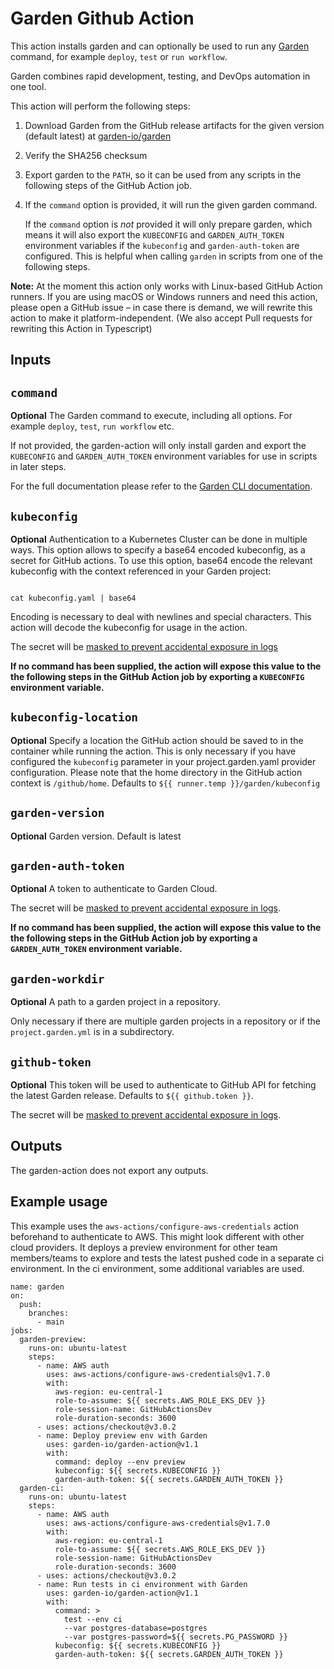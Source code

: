 # Garden Github Action

This action installs garden and can optionally be used to run any [Garden](https://garden.io) command, for example `deploy`, `test` or `run workflow`.

Garden combines rapid development, testing, and DevOps automation in one tool. 

This action will perform the following steps:

1. Download Garden from the GitHub release artifacts for the given version (default latest) at [garden-io/garden](https://github.com/garden-io/garden)
2. Verify the SHA256 checksum
3. Export garden to the `PATH`, so it can be used from any scripts in the following steps of the GitHub Action job.
4. If the `command` option is provided, it will run the given garden command.

   If the `command` option is *not* provided it will only prepare garden, which means it will also export the `KUBECONFIG` and `GARDEN_AUTH_TOKEN` environment variables if the `kubeconfig` and `garden-auth-token` are configured. This is helpful when calling `garden` in scripts from one of the following steps.

**Note:** At the moment this action only works with Linux-based GitHub Action runners.
If you are using macOS or Windows runners and need this action, please open a GitHub issue – in case there is demand, we will rewrite this action to make it platform-independent. (We also accept Pull requests for rewriting this Action in Typescript)

## Inputs

## `command`

**Optional** The Garden command to execute, including all options. For example `deploy`, `test`, `run workflow` etc.

If not provided, the garden-action will only install garden and export the `KUBECONFIG` and `GARDEN_AUTH_TOKEN` environment variables for use in scripts in later steps.

For the full documentation please refer to the [Garden CLI documentation](https://docs.garden.io/reference/commands).

## `kubeconfig`

**Optional** Authentication to a Kubernetes Cluster can be done in multiple ways. This option allows to specify a base64 encoded kubeconfig, as a secret for GitHub actions. To use this option, base64 encode the relevant kubeconfig with the context referenced in your Garden project:

```

cat kubeconfig.yaml | base64

```

Encoding is necessary to deal with newlines and special characters. This action will decode the kubeconfig for usage in the action.

The secret will be [masked to prevent accidental exposure in logs](https://docs.github.com/en/actions/using-workflows/workflow-commands-for-github-actions#masking-a-value-in-log)

**If no command has been supplied, the action will expose this value to the the following steps in the GitHub Action job by exporting a `KUBECONFIG` environment variable.**

## `kubeconfig-location`

**Optional** Specify a location the GitHub action should be saved to in the container while running the action. This is only necessary if you have configured the `kubeconfig` parameter in your project.garden.yaml provider configuration. Please note that the home directory in the GitHub action context is `/github/home`.
Defaults to `${{ runner.temp }}/garden/kubeconfig`

## `garden-version`

**Optional** Garden version. Default is latest

## `garden-auth-token`

**Optional** A token to authenticate to Garden Cloud.

The secret will be [masked to prevent accidental exposure in logs](https://docs.github.com/en/actions/using-workflows/workflow-commands-for-github-actions#masking-a-value-in-log).

**If no command has been supplied, the action will expose this value to the the following steps in the GitHub Action job by exporting a `GARDEN_AUTH_TOKEN` environment variable.**

## `garden-workdir`

**Optional** A path to a garden project in a repository.

Only necessary if there are multiple garden projects in a repository or if the `project.garden.yml` is in a subdirectory.

## `github-token`

**Optional** This token will be used to authenticate to GitHub API for fetching the latest Garden release. Defaults to `${{ github.token }}`.

The secret will be [masked to prevent accidental exposure in logs](https://docs.github.com/en/actions/using-workflows/workflow-commands-for-github-actions#masking-a-value-in-log).


## Outputs

The garden-action does not export any outputs.

## Example usage

This example uses the `aws-actions/configure-aws-credentials` action beforehand to authenticate to AWS. This might look different with other cloud providers.
It deploys a preview environment for other team members/teams to explore and tests the latest pushed code in a separate ci environment. In the ci environment, some additional variables are used.

```
name: garden
on:
  push:
    branches:
      - main
jobs:
  garden-preview:
    runs-on: ubuntu-latest
    steps:
      - name: AWS auth
        uses: aws-actions/configure-aws-credentials@v1.7.0
        with:
          aws-region: eu-central-1
          role-to-assume: ${{ secrets.AWS_ROLE_EKS_DEV }}
          role-session-name: GitHubActionsDev
          role-duration-seconds: 3600
      - uses: actions/checkout@v3.0.2
      - name: Deploy preview env with Garden
        uses: garden-io/garden-action@v1.1
        with:
          command: deploy --env preview
          kubeconfig: ${{ secrets.KUBECONFIG }}
          garden-auth-token: ${{ secrets.GARDEN_AUTH_TOKEN }}
  garden-ci:
    runs-on: ubuntu-latest
    steps:
      - name: AWS auth
        uses: aws-actions/configure-aws-credentials@v1.7.0
        with:
          aws-region: eu-central-1
          role-to-assume: ${{ secrets.AWS_ROLE_EKS_DEV }}
          role-session-name: GitHubActionsDev
          role-duration-seconds: 3600
      - uses: actions/checkout@v3.0.2
      - name: Run tests in ci environment with Garden
        uses: garden-io/garden-action@v1.1
        with:
          command: >
            test --env ci
            --var postgres-database=postgres
            --var postgres-password=${{ secrets.PG_PASSWORD }}
          kubeconfig: ${{ secrets.KUBECONFIG }}
          garden-auth-token: ${{ secrets.GARDEN_AUTH_TOKEN }}
```
